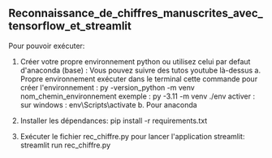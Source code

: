 ## Reconnaissance_de_chiffres_manuscrites_avec_tensorflow_et_streamlit

Pour pouvoir exécuter:

1. Créer votre propre environnement python ou utilisez celui par defaut d'anaconda (base) : Vous pouvez suivre des tutos youtube là-dessus
    a. Propre environnement
     exécuter dans le terminal cette commande pour créer l'environnement : py -version_python -m venv nom_chemin_environnement
     exemple : py -3.11 -m venv ./env
     activer :
         sur windows : env\Scripts\activate
   b. Pour anaconda

2. Installer les dépendances: pip install -r requirements.txt

3. Exécuter le fichier rec_chiffre.py pour lancer l'application streamlit: streamlit run rec_chiffre.py
